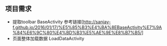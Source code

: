## 项目需求
- 提取toolbar    BaseActivity  参考链接[http://sanjay-f.github.io/2016/01/17/%E5%85%B3%E4%BA%8EBaseActivity%E7%9A%84%E6%9C%80%E4%BD%B3%E5%AE%9E%E8%B7%B5/]
- 页面整体加载数据 LoadDataActivity



